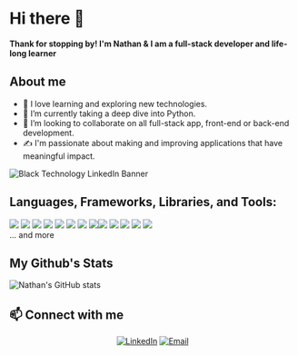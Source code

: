 # Hi there 👋
**Thank for stopping by!
I'm Nathan & I am a full-stack developer and life-long learner**

## About me
- 💙 I love learning and exploring new technologies.
- 🌱 I’m currently taking a deep dive into Python.
- 💞️ I’m looking to collaborate on all full-stack app, front-end or back-end development.
- ✍️ I'm passionate about making and improving applications that have meaningful impact.

![Black Technology LinkedIn Banner](https://user-images.githubusercontent.com/114704720/212812961-c244a5d0-148c-4f3d-98dd-da2ed1987ede.png)

## Languages, Frameworks, Libraries, and Tools:
<img src='https://img.shields.io/badge/JavaScript-323330?style=for-the-badge&logo=javascript&logoColor=F7DF1E' /> <img src='https://img.shields.io/badge/Python-14354C?style=for-the-badge&logo=python&logoColor=white' /> <img src='https://img.shields.io/badge/CSS-239120?&style=for-the-badge&logo=css3&logoColor=white' /> <img src='https://img.shields.io/badge/Express.js-404D59?style=for-the-badge' /> <img src='https://img.shields.io/badge/React-20232A?style=for-the-badge&logo=react&logoColor=61DAFB' /> <img src='https://img.shields.io/badge/Tailwind_CSS-38B2AC?style=for-the-badge&logo=tailwind-css&logoColor=white' /> <img src='https://img.shields.io/badge/Django-092E20?style=for-the-badge&logo=django&logoColor=white' /> <img src='https://img.shields.io/badge/PostgreSQL-316192?style=for-the-badge&logo=postgresql&logoColor=white' /><img src='https://img.shields.io/badge/MongoDB-4EA94B?style=for-the-badge&logo=mongodb&logoColor=white' /> <img src='https://img.shields.io/badge/Heroku-430098?style=for-the-badge&logo=heroku&logoColor=white' /> <img src='https://img.shields.io/badge/mocha.js-323330?style=for-the-badge&logo=mocha&logoColor=Brown' /> <img src='https://img.shields.io/badge/Vercel-000000?style=for-the-badge&logo=vercel&logoColor=white' /> <img src='https://img.shields.io/badge/Node.js-43853D?style=for-the-badge&logo=node.js&logoColor=white' />
<br/>
... and more

## My Github's Stats

![Nathan's GitHub stats](https://github-readme-stats.vercel.app/api?username=nghiavo24&theme=monokai&show_icons=true)

## 📫 Connect with me

<p align="center">
<a href="https://www.linkedin.com/in/nathaniel-vo/"><img alt="LinkedIn" src="https://img.shields.io/badge/LinkedIn-Nathan%20Vo-crimson"></a>
<a href="mailto:nghia.vo1452@gmail.com"><img alt="Email" src="https://img.shields.io/badge/Email-nghia.vo1452@gmail.com-crimson?style=flat-square&logo=gmail"></a>
</p>

<!---
nghiavo24/nghiavo24 is a ✨ special ✨ repository because its `README.md` (this file) appears on your GitHub profile.
You can click the Preview link to take a look at your changes.
--->
